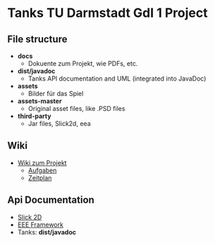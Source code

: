# Tanks TU Darmstadt GdI 1 Project

## File structure

* __docs__
	* Dokuente zum Projekt, wie PDFs, etc.
* __dist/javadoc__
	* Tanks API documentation and UML (integrated into JavaDoc)
* __assets__
	* Bilder für das Spiel
* __assets-master__
	* Original asset files, like .PSD files
* __third-party__
	* Jar files, Slick2d, eea

## Wiki

* [Wiki zum Projekt](Wiki)
	* [Aufgaben](https://github.com/Parzival81/tanks/wiki/Aufgaben)
	* [Zeitplan](https://github.com/Parzival81/tanks/wiki/Zeitplan)
	
## Api Documentation

* [Slick 2D](http://slick.cokeandcode.com/javadoc/)
* [EEE Framework](https://moodle.informatik.tu-darmstadt.de/mod/forum/discuss.php?d=16449)
* Tanks: __dist/javadoc__
